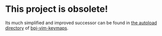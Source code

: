 # This project is obsolete!

Its much simplified and improved successor can be found in [the autoload directory][autoload] of [bpj-vim-keymaps][vimkeymaps].

[autoload]: https://github.com/bpj/bpj-vim-keymaps/tree/master/autoload
[vimkeymaps]: https://github.com/bpj/bpj-vim-keymaps
